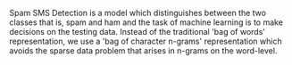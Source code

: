 Spam SMS Detection is a model which distinguishes between the two classes that is, spam and ham and the task of machine learning is to make decisions on the testing data. Instead of the traditional 'bag of words' representation, we use a 'bag of character n-grams' representation which avoids the sparse data problem that arises in n-grams on the word-level.